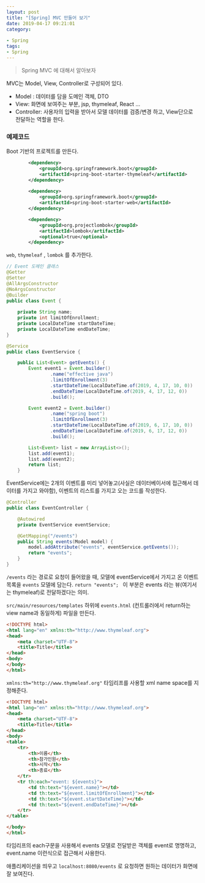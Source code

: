 ```yaml
---
layout: post
title: "[Spring] MVC 만들어 보기"
date: 2019-04-17 09:21:01
category: 
 
- Spring
tags: 
- Spring
---
```


> Spring MVC 에 대해서 알아보자


MVC는 Model, View, Controller로 구성되어 있다. 

- Model : 데이터를 담을 도메인 객체, DTO
- View: 화면에 보여주는 부분, jsp, thymeleaf, React … 
- Controller: 사용자의 입력을 받아서 모델 데이터를 검증/변경 하고, View단으로 전달하는 역할을 한다. 



### 예제코드

Boot 기반의 프로젝트를 만든다.

```xml
		<dependency>
            <groupId>org.springframework.boot</groupId>
            <artifactId>spring-boot-starter-thymeleaf</artifactId>
        </dependency>
        
	    <dependency>
            <groupId>org.springframework.boot</groupId>
            <artifactId>spring-boot-starter-web</artifactId>
        </dependency>

        <dependency>
            <groupId>org.projectlombok</groupId>
            <artifactId>lombok</artifactId>
            <optional>true</optional>
        </dependency>
```

`web`, `thymeleaf` , `lombok` 를 추가한다. 



```java
// Event 도메인 클래스
@Getter
@Setter
@AllArgsConstructor
@NoArgsConstructor
@Builder
public class Event {
    
    private String name;
    private int limitOfEnrollment;
    private LocalDateTime startDateTime;
    private LocalDateTime endDateTime;
}

```



```java
@Service
public class EventService {

    public List<Event> getEvents() {
        Event event1 = Event.builder()
                .name("effective java")
                .limitOfEnrollment(3)
                .startDateTime(LocalDateTime.of(2019, 4, 17, 10, 0))
                .endDateTime(LocalDateTime.of(2019, 4, 17, 12, 0))
                .build();

        Event event2 = Event.builder()
                .name("spring boot")
                .limitOfEnrollment(3)
                .startDateTime(LocalDateTime.of(2019, 6, 17, 10, 0))
                .endDateTime(LocalDateTime.of(2019, 6, 17, 12, 0))
                .build();

        List<Event> list = new ArrayList<>();
        list.add(event1);
        list.add(event2);
        return list;
    }
```

EventService에는 2개의 이벤트를 미리 넣어놓고(사실은 데이터베이서에 접근해서 데이터를 가지고 와야함), 이벤트의 리스트를 가지고 오는 코드를 작성한다. 



```java
@Controller
public class EventController {

    @Autowired
    private EventService eventService;

    @GetMapping("/events")
    public String events(Model model) {
        model.addAttribute("events", eventService.getEvents());
        return "events";
    }
}
```

`/events` 라는 경로로 요청이 들어왔을 때, 모델에 eventService에서 가지고 온 이벤트 목록을 `events` 모델에 담는다. `return "events"; ` 이 부분은 events 라는 뷰(여기서는 thymeleaf)로 전달하겠다는 의미. 



`src/main/resources/templates` 하위에 `events.html` (컨트롤러에서 return하는 view name과 동일하게) 파일을 만든다.



```html
<!DOCTYPE html>
<html lang="en" xmlns:th="http://www.thymeleaf.org">
<head>
    <meta charset="UTF-8">
    <title>Title</title>
</head>
<body>
</body>
</html>
```

`xmlns:th="http://www.thymeleaf.org"` 타임리프를 사용할 xml name space를 지정해준다. 



```html
<!DOCTYPE html>
<html lang="en" xmlns:th="http://www.thymeleaf.org">
<head>
    <meta charset="UTF-8">
    <title>Title</title>
</head>
<body>
<table>
    <tr>
        <th>이름</th>
        <th>참가인원</th>
        <th>시작</th>
        <th>종료</th>
    </tr>
    <tr th:each="event: ${events}">
        <td th:text="${event.name}"></td>
        <td th:text="${event.limitOfEnrollment}"></td>
        <td th:text="${event.startDateTime}"></td>
        <td th:text="${event.endDateTime}"></td>
    </tr>
</table>

</body>
</html>
```

타임리프의 each구문을 사용해서 events 모델로 전달받은 객체를 event로 명명하고, event.name 이런식으로 접근해서 사용한다. 

애플리케이션을 띄우고 `localhost:8080/events` 로 요청하면 원하는 데이터가 화면에 잘 보여진다. 

